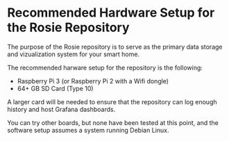 # Recommended Hardware Setup for the Rosie Repository

The purpose of the Rosie repository is to serve as the primary data storage and vizualization system for your smart home.

The recommended harware setup for the repository is the following:

- Raspberry Pi 3 (or Raspberry Pi 2 with a Wifi dongle)
- 64+ GB SD Card (Type 10)

A larger card will be needed to ensure that the repository can log enough history and host Grafana dashboards.

You can try other boards, but none have been tested at this point, and the software setup assumes a system running Debian Linux.